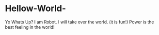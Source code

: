 # Hellow-World-
Yo Whats Up?
I am Robot.
I will take over the world. (it is fun!)
Power is the best feeling in the world!
